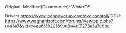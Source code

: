 Original:
Modified(Desatendido): WinterOS

Drivers
https://www.techpowerup.com/nvcleanstall/
DDU:
https://www.wagnardsoft.com/forums/viewtopic.php?t=4387&sid=c4aa6f3620189bd944df7273a5a7e9bc
